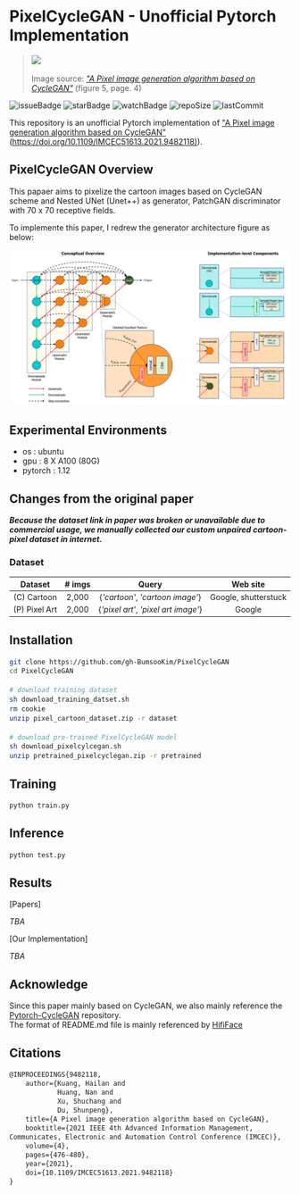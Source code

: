 # PixelCycleGAN - Unofficial Pytorch Implementation

>![](./assets/Results.png)
>
> Image source: *["A Pixel image generation algorithm based on CycleGAN"](https://ieeexplore.ieee.org/document/9482118)* (figure 5, page. 4)


![issueBadge](https://img.shields.io/github/issues/gh-BumsooKim/PixelCycleGAN)   ![starBadge](https://img.shields.io/github/stars/gh-BumsooKim/PixelCycleGAN) ![watchBadge](https://img.shields.io/github/watchers/gh-BumsooKim/PixelCycleGAN)  ![repoSize](https://img.shields.io/github/repo-size/gh-BumsooKim/PixelCycleGAN)  ![lastCommit](https://img.shields.io/github/last-commit/gh-BumsooKim/PixelCycleGAN) 

This repository is an unofficial Pytorch implementation of ["A Pixel image generation algorithm based on CycleGAN"](https://ieeexplore.ieee.org/document/9482118) ([https://doi.org/10.1109/IMCEC51613.2021.9482118)](https://doi.org/10.1109/IMCEC51613.2021.9482118)).

## PixelCycleGAN Overview

This papaer aims to pixelize the cartoon images based on CycleGAN scheme and Nested UNet (Unet++) as generator, PatchGAN discriminator with 70 x 70 receptive fields.

To implemente this paper, I redrew the generator architecture figure as below:

![image](assets/Overview.png)


## Experimental Environments

- os : ubuntu
- gpu : 8 X A100 (80G)
- pytorch : 1.12

## Changes from the original paper

***Because the dataset link in paper was broken or unavailable due to commercial usage, we manually collected our custom unpaired cartoon-pixel dataset in internet.***

### Dataset

| Dataset | # imgs | Query | Web site |
|:---:|:---:|:---:|:---:|
| (C) Cartoon | 2,000 | {*'cartoon'*, *'cartoon image'*} | Google, shutterstuck
| (P) Pixel Art | 2,000 | {*'pixel art'*, *'pixel art image'*} | Google

## Installation

```bash
git clone https://github.com/gh-BumsooKim/PixelCycleGAN
cd PixelCycleGAN

# download training dataset
sh download_training_datset.sh
rm cookie
unzip pixel_cartoon_dataset.zip -r dataset

# download pre-trained PixelCycleGAN model
sh download_pixelcylcegan.sh
unzip pretrained_pixelcyclegan.zip -r pretrained
```


## Training

```bash
python train.py
```


## Inference

```bash
python test.py
```

## Results

[Papers]

*TBA*

[Our Implementation]

*TBA*

## Acknowledge

Since this paper mainly based on CycleGAN, we also mainly reference the [Pytorch-CycleGAN](https://github.com/junyanz/pytorch-CycleGAN-and-pix2pix/tree/master) repository. <br>
The format of README.md file is mainly referenced by [HifiFace](https://github.com/mindslab-ai/hififace)


## Citations
```
@INPROCEEDINGS{9482118,
    author={Kuang, Hailan and
            Huang, Nan and
            Xu, Shuchang and
            Du, Shunpeng},
    title={A Pixel image generation algorithm based on CycleGAN}, 
    booktitle={2021 IEEE 4th Advanced Information Management, Communicates, Electronic and Automation Control Conference (IMCEC)}, 
    volume={4},
    pages={476-480},
    year={2021},
    doi={10.1109/IMCEC51613.2021.9482118}
}
```